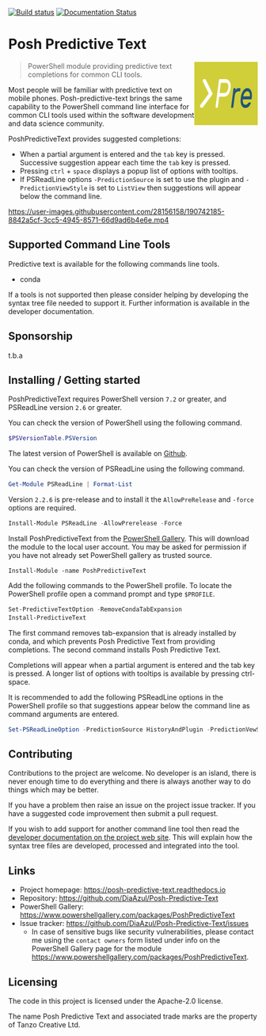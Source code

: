 [![Build status](https://ci.appveyor.com/api/projects/status/ei77wk9mkauty0j2/branch/main?svg=true)](https://ci.appveyor.com/project/DiaAzul/posh-predictive-text/branch/main)
[![Documentation Status](https://readthedocs.org/projects/posh-predictive-text/badge/?version=latest)](https://posh-predictive-text.readthedocs.io/en/latest/?badge=latest)

# Posh Predictive Text

<img src="./Assets/PoshPredictiveText%20Plain.png"
     alt="Powershell predictive text logo"
     width=128
     align="right"/>

> PowerShell module providing predictive text completions for common CLI tools.

Most people will be familiar with predictive text on mobile phones. Posh-predictive-text
brings the same capability to the PowerShell command line interface for common CLI tools
used within the software development and data science community.

PoshPredictiveText provides suggested completions:

- When a partial argument is entered and the `tab` key is pressed. Successive suggestion 
appear each time the `tab` key is pressed.
- Pressing `ctrl` + `space` displays a popup list of options with tooltips.
- If PSReadLine options `-PredictionSource` is set to use the plugin and `-PredictionViewStyle`
is set to `ListView` then suggestions will appear below the command line.

<https://user-images.githubusercontent.com/28156158/190742185-8842a5cf-3cc5-4945-8571-66d9ad6b4e6e.mp4>

## Supported Command Line Tools

Predictive text is available for the following commands line tools.

- conda

If a tools is not supported then please consider helping by developing the syntax tree file
needed to support it. Further information is available in the developer documentation.

## Sponsorship

t.b.a

## Installing / Getting started

PoshPredictiveText requires PowerShell version `7.2` or greater, and PSReadLine version `2.6` or
greater.

You can check the version of PowerShell using the following command.

```powershell
$PSVersionTable.PSVersion
```

The latest version of PowerShell is available on [Github](https://www.powershellgallery.com/packages/PoshPredictiveText).

You can check the version of PSReadLine using the following command.

```powershell
Get-Module PSReadLine | Format-List
```

Version `2.2.6` is pre-release and to install it the `AllowPreRelease` and `-force` options are required.

```powershell
Install-Module PSReadLine -AllowPrerelease -Force
```

Install PoshPredictiveText from the [PowerShell Gallery](https://www.powershellgallery.com/packages/PoshPredictiveText).
This will download the module to the local user account. You may be asked for permission
if you have not already set PowerShell gallery as trusted source.

```shell
Install-Module -name PoshPredictiveText
```

Add the following commands to the PowerShell profile. To locate the PowerShell profile open
a command prompt and type `$PROFILE`.

```powershell
Set-PredictiveTextOption -RemoveCondaTabExpansion
Install-PredictiveText
```

The first command removes tab-expansion that is already installed by conda, and which prevents
Posh Predictive Text from providing completions. The second command installs Posh Predictive
Text.

Completions will appear when a partial argument is entered and the tab key is pressed. A longer
list of options with tooltips is available by pressing ctrl-space.

It is recommended to add the following PSReadLine options in the PowerShell profile so that
suggestions appear below the command line as command arguments are entered.

```powershell
Set-PSReadLineOption -PredictionSource HistoryAndPlugin -PredictionVewStyle ListView
```

## Contributing

Contributions to the project are welcome. No developer is an island, there is never enough time
to do everything and there is always another way to do things which may be better.

If you have a problem then raise an issue on the project issue tracker. If you have a suggested
code improvement then submit a pull request.

If you wish to add support for another command line tool then read the [developer documentation
on the project web site](https://posh-predictive-text.readthedocs.io/en/latest/pages/development.html).
This will explain how the syntax tree files are developed, processed and integrated into the tool.

## Links

- Project homepage: <https://posh-predictive-text.readthedocs.io>
- Repository: <https://github.com/DiaAzul/Posh-Predictive-Text>
- PowerShell Gallery: <https://www.powershellgallery.com/packages/PoshPredictiveText>
- Issue tracker: <https://github.com/DiaAzul/Posh-Predictive-Text/issues>
  - In case of sensitive bugs like security vulnerabilities, please contact
    me using the `contact owners` form listed under info on the PowerShell Gallery page
    for the module <https://www.powershellgallery.com/packages/PoshPredictiveText>.

## Licensing

The code in this project is licensed under the Apache-2.0 license.

The name Posh Predictive Text and associated trade marks are the property of Tanzo Creative Ltd.
